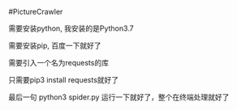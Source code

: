 #PictureCrawler

需要安装python, 我安装的是Python3.7

需要安装pip, 百度一下就好了

需要引入一个名为requests的库

只需要pip3 install requests就好了

最后一句 python3  spider.py 运行一下就好了，整个在终端处理就好了
